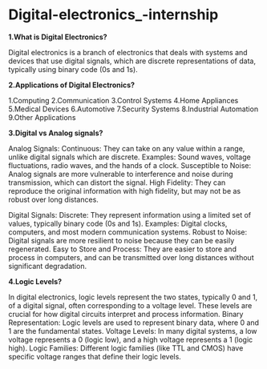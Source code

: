 # Digital-electronics_-internship

**1.What is Digital Electronics?**

Digital electronics is a branch of electronics that deals with systems and devices that use digital signals, which are discrete representations of data, 
typically using binary code (0s and 1s).


**2.Applications of Digital Electronics?**

1.Computing
2.Communication
3.Control Systems
4.Home Appliances
5.Medical Devices
6.Automotive
7.Security Systems
8.Industrial Automation
9.Other Applications

**3.Digital vs Analog signals?**

Analog Signals:
Continuous:
They can take on any value within a range, unlike digital signals which are discrete. 
Examples:
Sound waves, voltage fluctuations, radio waves, and the hands of a clock. 
Susceptible to Noise:
Analog signals are more vulnerable to interference and noise during transmission, which can distort the signal. 
High Fidelity:
They can reproduce the original information with high fidelity, but may not be as robust over long distances. 

Digital Signals:
Discrete:
They represent information using a limited set of values, typically binary code (0s and 1s). 
Examples:
Digital clocks, computers, and most modern communication systems. 
Robust to Noise:
Digital signals are more resilient to noise because they can be easily regenerated. 
Easy to Store and Process:
They are easier to store and process in computers, and can be transmitted over long distances without significant degradation. 

**4.Logic Levels?**

In digital electronics, logic levels represent the two states, typically 0 and 1, of a digital signal, often corresponding to a voltage level. These levels are crucial for how digital circuits interpret and process information. 
Binary Representation:
Logic levels are used to represent binary data, where 0 and 1 are the fundamental states. 
Voltage Levels:
In many digital systems, a low voltage represents a 0 (logic low), and a high voltage represents a 1 (logic high). 
Logic Families:
Different logic families (like TTL and CMOS) have specific voltage ranges that define their logic levels.
